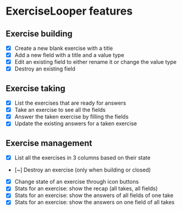 # ExerciseLooper features

## Exercise building

 - [X] Create a new blank exercise with a title
 - [X] Add a new field with a title and a value type
 - [X] Edit an existing field to either rename it or change the value type
 - [X] Destroy an existing field

## Exercise taking

 - [X] List the exercises that are ready for answers
 - [X] Take an exercise to see all the fields
 - [X] Answer the taken exercise by filling the fields
 - [X] Update the existing answers for a taken exercise

## Exercise management

 - [X] List all the exercises in 3 columns based on their state
 - [~] Destroy an exercise (only when building or closed)
 - [X] Change state of an exercise through icon buttons
 - [X] Stats for an exercise: show the recap (all takes, all fields)
 - [X] Stats for an exercise: show the answers of all fields of one take
 - [X] Stats for an exercise: show the answers on one field of all takes
